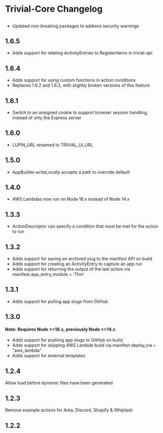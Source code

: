 
# Trivial-Core Changelog

##
- Updated non-breaking packages to address security warnings 

## 1.6.5
- Adds support for relating ActivityEntries to RegisterItems in trivial-api

## 1.6.4
- Adds support for using custom functions in action conditions
- Replaces 1.6.2 and 1.6.3, with slightly broken versions of this feature

## 1.6.1
- Switch to an unsigned cookie to support browser session handling, instead of only the Express server

## 1.6.0
- LUPIN_URL renamed to TRIVIAL_UI_URL

## 1.5.0
- AppBuilder.writeLocally accepts a path to override default

## 1.4.0
- AWS Lambdas now run on Node 18.x instead of Node 14.x

## 1.3.3
- ActionDescriptor can specify a condition that must be met for the action to run

## 1.3.2
- Adds support for saving an archived slug to the manifest API on build
- Adds support for creating an ActivityEntry to capture an app run
- Adds support for returning the output of the last action via manifest.app_entry_module = 'Thin'

## 1.3.1
- Adds support for pulling app slugs from GitHub

## 1.3.0
#### Note: Requires Node >=18.x, previously Node >=14.x

- Adds support for pushing app slugs to GitHub on build.
- Adds support for skipping AWS Lambda build via manifest.deploy_via = "aws_lambda"
- Adds support for external templates

## 1.2.4
Allow load before dynamic files have been generated

## 1.2.3
Remove example actions for Arka, Discord, Shopify & Whiplash

## 1.2.2
